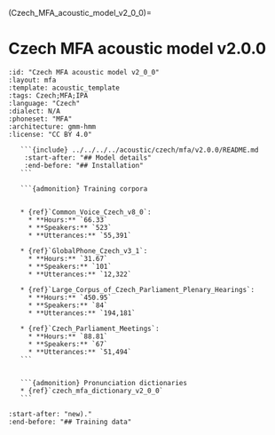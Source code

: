 
(Czech_MFA_acoustic_model_v2_0_0)=
# Czech MFA acoustic model v2.0.0

``````{acoustic} Czech MFA acoustic model v2.0.0
:id: "Czech MFA acoustic model v2_0_0"
:layout: mfa
:template: acoustic_template
:tags: Czech;MFA;IPA
:language: "Czech"
:dialect: N/A
:phoneset: "MFA"
:architecture: gmm-hmm
:license: "CC BY 4.0"

   ```{include} ../../../../acoustic/czech/mfa/v2.0.0/README.md
    :start-after: "## Model details"
    :end-before: "## Installation"
   ```

   ```{admonition} Training corpora


   * {ref}`Common_Voice_Czech_v8_0`:
     * **Hours:** `66.33`
     * **Speakers:** `523`
     * **Utterances:** `55,391`

   * {ref}`GlobalPhone_Czech_v3_1`:
     * **Hours:** `31.67`
     * **Speakers:** `101`
     * **Utterances:** `12,322`

   * {ref}`Large_Corpus_of_Czech_Parliament_Plenary_Hearings`:
     * **Hours:** `450.95`
     * **Speakers:** `84`
     * **Utterances:** `194,181`

   * {ref}`Czech_Parliament_Meetings`:
     * **Hours:** `88.81`
     * **Speakers:** `67`
     * **Utterances:** `51,494`
   ```


   ```{admonition} Pronunciation dictionaries
   * {ref}`czech_mfa_dictionary_v2_0_0`
   ```
``````

```{include} ../../../../acoustic/czech/mfa/v2.0.0/README.md
:start-after: "new)."
:end-before: "## Training data"
```
